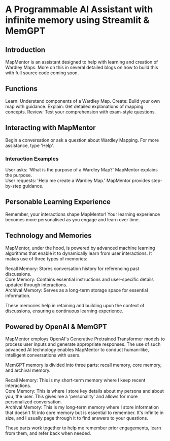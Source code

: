 # A Programmable AI Assistant with infinite memory using Streamlit & MemGPT
## Introduction

MapMentor is an assistant designed to help with learning and creation of Wardley Maps. More on this in several detailed blogs on how to build this with full source code coming soon.

## Functions
Learn: Understand components of a Wardley Map.
Create: Build your own map with guidance.
Explain: Get detailed explanations of mapping concepts.
Review: Test your comprehension with exam-style questions.

## Interacting with MapMentor
Begin a conversation or ask a question about Wardley Mapping. For more assistance, type 'Help'.
### Interaction Examples
User asks: 'What is the purpose of a Wardley Map?' MapMentor explains the purpose.\
User requests: 'Help me create a Wardley Map.' MapMentor provides step-by-step guidance.

## Personable Learning Experience
Remember, your interactions shape MapMentor! Your learning experience becomes more personalised as you engage and learn over time.

## Technology and Memories
MapMentor, under the hood, is powered by advanced machine learning algorithms that enable it to dynamically learn from user interactions. It makes use of three types of memories:

Recall Memory: Stores conversation history for referencing past discussions.\
Core Memory: Contains essential instructions and user-specific details updated through interactions.\
Archival Memory: Serves as a long-term storage space for essential information.

These memories help in retaining and building upon the context of discussions, ensuring a continuous learning experience.
## Powered by OpenAI & MemGPT
MapMentor employs OpenAI's Generative Pretrained Transformer models to process user inputs and generate appropriate responses. The use of such advanced AI technology enables MapMentor to conduct human-like, intelligent conversations with users.

MemGPT memory is divided into three parts: recall memory, core memory, and archival memory.

Recall Memory: This is my short-term memory where I keep recent interactions.\
Core Memory: This is where I store key details about my persona and about you, the user. This gives me a 'personality' and allows for more personalized conversation.\
Archival Memory: This is my long-term memory where I store information that doesn't fit into core memory but is essential to remember. It's infinite in size, and I usually page through it to find answers to your questions.

These parts work together to help me remember prior engagements, learn from them, and refer back when needed.
